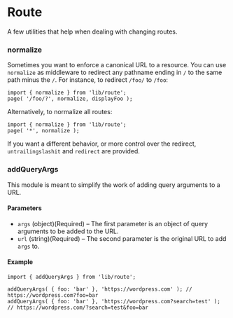# Route

A few utilities that help when dealing with changing routes.

### normalize

Sometimes you want to enforce a canonical URL to a resource. You can use `normalize`
as middleware to redirect any pathname ending in `/` to the same path minus the `/`.
For instance, to redirect `/foo/` to `/foo`:

```es6
import { normalize } from 'lib/route';
page( '/foo/?', normalize, displayFoo );
```

Alternatively, to normalize all routes:

```es6
import { normalize } from 'lib/route';
page( '*', normalize );
```

If you want a different behavior, or more control over the redirect, `untrailingslashit` and
`redirect` are provided.

### addQueryArgs

This module is meant to simplify the work of adding query arguments to a URL.

#### Parameters

- `args` (object)(Required) – The first parameter is an object of query arguments to be added to the URL.
- `url` (string)(Required) – The second parameter is the original URL to add `args` to.

#### Example

```es6
import { addQueryArgs } from 'lib/route';

addQueryArgs( { foo: 'bar' }, 'https://wordpress.com' ); // https://wordpress.com?foo=bar
addQueryArgs( { foo: 'bar' }, 'https://wordpress.com?search=test' ); // https://wordpress.com/?search=test&foo=bar
```
